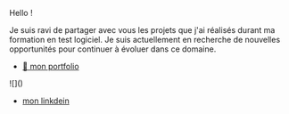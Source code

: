 Hello !

Je suis ravi de partager avec vous les projets que j'ai réalisés durant ma formation en test logiciel. Je suis actuellement en recherche de nouvelles opportunités pour continuer à évoluer dans ce domaine.

+ [ 💼 mon portfolio  ]( https://esmailhaidari24.github.io/portfolio/)

![](<i class="fa-brands fa-linkedin"></i>)
+ [  mon linkdein ](https://www.linkedin.com/in/esmail-haidari-31483b16a/)



